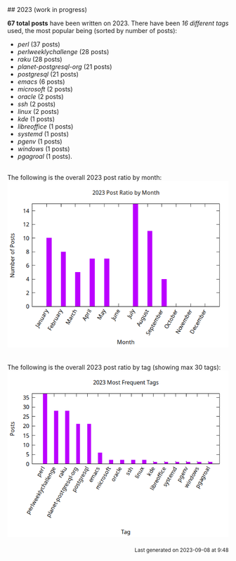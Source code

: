 <a name="2023" />
## 2023 (work in progress)

**67 total posts** have been written on 2023.
There have been *16 different tags* used, the most
popular being (sorted by number of posts):
 
- *perl* (37 posts)  
- *perlweeklychallenge* (28 posts)  
- *raku* (28 posts)  
- *planet-postgresql-org* (21 posts)  
- *postgresql* (21 posts)  
- *emacs* (6 posts)  
- *microsoft* (2 posts)  
- *oracle* (2 posts)  
- *ssh* (2 posts)  
- *linux* (2 posts)  
- *kde* (1 posts)  
- *libreoffice* (1 posts)  
- *systemd* (1 posts)  
- *pgenv* (1 posts)  
- *windows* (1 posts)  
- *pgagroal* (1 posts).<br/>
<br/>
The following is the overall 2023 post ratio by month:
<br/>
    <center>
      <img src="/images/stats/2023-months.png" alt="2023 post ratio per month" />
    </center>
<br/>

<br/>
The following is the overall 2023 post ratio by tag (showing max 30 tags):
<br/>
  <center>
    <img src="/images/stats/2023-tags.png" alt="2023 post ratio per tag" />
  </center>
<br/>

<div align="right">
<small>
Last generated on 2023-09-08 at 9:48
</small>
</div>

<br/>
